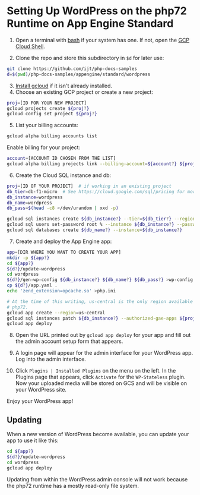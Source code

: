 # Setting Up WordPress on the php72 Runtime on App Engine Standard

1. Open a terminal with [bash][bash] if your system has one. If not, open the [GCP Cloud Shell][cloudshell].

2. Clone the repo and store this subdirectory in `$d` for later use:
```sh
git clone https://github.com/ijt/php-docs-samples
d=$(pwd)/php-docs-samples/appengine/standard/wordpress
```

3. [Install gcloud][install-gcloud] if it isn't already installed.
4. Choose an existing GCP project or create a new project:
```sh
proj=[ID FOR YOUR NEW PROJECT]
gcloud projects create ${proj?}
gcloud config set project ${proj?}
```
5. List your billing accounts:
```sh
gcloud alpha billing accounts list
```
Enable billing for your project:
```sh
account=[ACCOUNT ID CHOSEN FROM THE LIST]
gcloud alpha billing projects link --billing-account=${account?} ${proj?}
```

6. Create the Cloud SQL instance and db:
```sh
proj=[ID OF YOUR PROJECT]  # if working in an existing project
db_tier=db-f1-micro  # See https://cloud.google.com/sql/pricing for more choices
db_instance=wordpress
db_name=wordpress
db_pass=$(head -c8 </dev/urandom | xxd -p)

gcloud sql instances create ${db_instance?} --tier=${db_tier?} --region=us-central1
gcloud sql users set-password root % --instance ${db_instance?} --password ${db_pass?}
gcloud sql databases create ${db_name?} --instance=${db_instance?}
```

7. Create and deploy the App Engine app:
```sh
app=[DIR WHERE YOU WANT TO CREATE YOUR APP]
mkdir -p ${app?}
cd ${app?}
${d?}/update-wordpress
cd wordpress
${d?}/gen-wp-config ${db_instance?} ${db_name?} ${db_pass?} >wp-config.php
cp ${d?}/app.yaml .
echo 'zend_extension=opcache.so' >php.ini

# At the time of this writing, us-central is the only region available for
# php72.
gcloud app create --region=us-central
gcloud sql instances patch ${db_instance?} --authorized-gae-apps ${proj?}
gcloud app deploy
```

8. Open the URL printed out by `gcloud app deploy` for your app and fill out
the admin account setup form that appears.

9. A login page will appear for the admin interface for your WordPress app.
Log into the admin interface.

10. Click `Plugins | Installed Plugins` on the menu on the left.  In the
Plugins page that appears, click `Activate` for the `WP-Stateless` plugin.
Now your uploaded media will be stored on GCS and will be visible on your
WordPress site.

Enjoy your WordPress app!

## Updating
When a new version of WordPress become available, you can update your app to use it
like this:
```sh
cd ${app?}
${d?}/update-wordpress
cd wordpress
gcloud app deploy
```
Updating from within the WordPress admin console will not work because the php72
runtime has a mostly read-only file system.

[bash]: https://www.gnu.org/software/bash/
[cloudshell]: https://cloud.google.com/shell/docs/quickstart
[create-project]: https://cloud.google.com/resource-manager/docs/creating-managing-projects
[enable-billing]: https://cloud.google.com/billing/docs/how-to/modify-project
[install-gcloud]: https://cloud.google.com/sdk/downloads
[wsl]: https://docs.microsoft.com/en-us/windows/wsl/install-win10
